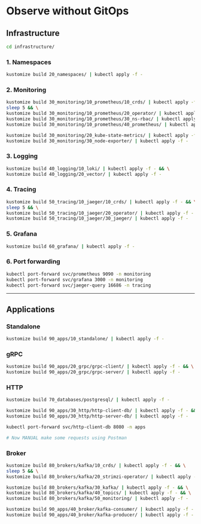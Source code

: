 
# Observe without GitOps

## Infrastructure

```bash
cd infrastructure/
```

### 1. Namespaces

```bash
kustomize build 20_namespaces/ | kubectl apply -f -
```

### 2. Monitoring

```bash
kustomize build 30_monitoring/10_prometheus/10_crds/ | kubectl apply -f - && \
sleep 5 && \
kustomize build 30_monitoring/10_prometheus/20_operator/ | kubectl apply -f - && \
kustomize build 30_monitoring/10_prometheus/30_ns-rbac/ | kubectl apply -f - && \
kustomize build 30_monitoring/10_prometheus/40_prometheus/ | kubectl apply -f -
```

```bash
kustomize build 30_monitoring/20_kube-state-metrics/ | kubectl apply -f - && \
kustomize build 30_monitoring/30_node-exporter/ | kubectl apply -f -
```

### 3. Logging

```bash
kustomize build 40_logging/10_loki/ | kubectl apply -f - && \
kustomize build 40_logging/20_vector/ | kubectl apply -f -
```

### 4. Tracing

```bash
kustomize build 50_tracing/10_jaeger/10_crds/ | kubectl apply -f - && \
sleep 5 && \
kustomize build 50_tracing/10_jaeger/20_operator/ | kubectl apply -f - && \
kustomize build 50_tracing/10_jaeger/30_jaeger/ | kubectl apply -f -
```

### 5. Grafana

```bash
kustomize build 60_grafana/ | kubectl apply -f -
```

### 6. Port forwarding

```bash
kubectl port-forward svc/prometheus 9090 -n monitoring
kubectl port-forward svc/grafana 3000 -n monitoring
kubectl port-forward svc/jaeger-query 16686 -n tracing
```

---

## Applications

### Standalone

```bash
kustomize build 90_apps/10_standalone/ | kubectl apply -f -
```

### gRPC

```bash
kustomize build 90_apps/20_grpc/grpc-client/ | kubectl apply -f - && \
kustomize build 90_apps/20_grpc/grpc-server/ | kubectl apply -f -
```

### HTTP

```bash
kustomize build 70_databases/postgresql/ | kubectl apply -f -
```

```bash
kustomize build 90_apps/30_http/http-client-db/ | kubectl apply -f - && \
kustomize build 90_apps/30_http/http-server-db/ | kubectl apply -f -
```

```bash
kubectl port-forward svc/http-client-db 8080 -n apps

# Now MANUAL make some requests using Postman
```

### Broker

```bash
kustomize build 80_brokers/kafka/10_crds/ | kubectl apply -f - && \
sleep 5 && \
kustomize build 80_brokers/kafka/20_strimzi-operator/ | kubectl apply -f -
```

```bash
kustomize build 80_brokers/kafka/30_kafka/ | kubectl apply -f - && \
kustomize build 80_brokers/kafka/40_topics/ | kubectl apply -f - && \
kustomize build 80_brokers/kafka/50_monitoring/ | kubectl apply -f -
```

```bash
kustomize build 90_apps/40_broker/kafka-consumer/ | kubectl apply -f - && \
kustomize build 90_apps/40_broker/kafka-producer/ | kubectl apply -f -
```
